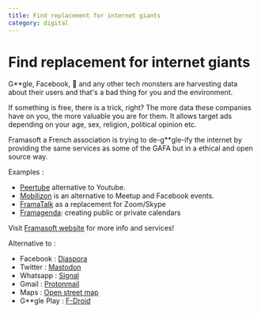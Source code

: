 ```yaml
---
title: Find replacement for internet giants
category: digital
---
```


# Find replacement for internet giants

G**gle, Facebook, 🍏 and any other tech monsters are harvesting data about their users and that's a bad thing for you and the environment.

If something is free, there is a trick, right? The more data these companies have on you, the more valuable you are for them. It allows target ads depending on your age, sex, religion, political opinion etc.

Framasoft a French association is trying to de-g**gle-ify the internet by providing the same services as some of the GAFA but in a ethical and open source way.

Examples :

- [Peertube](https://joinpeertube.org/) alternative to Youtube. 
- [Mobilizon](https://joinmobilizon.org/en/) is an alternative to Meetup and Facebook events.
- [FramaTalk](https://framatalk.org/accueil/en/) as a replacement for Zoom/Skype
- [Framagenda](https://framagenda.org): creating public or private calendars

Visit [Framasoft website](https://framasoft.org/en/) for more info and services!

Alternative to :

- Facebook : [Diaspora](https://diasporafoundation.org/)
- Twitter : [Mastodon](https://mastodon.social)
- Whatsapp : [Signal](https://signal.org)
- Gmail : [Protonmail](https://protonmail.com/)
- Maps : [Open street map](https://www.openstreetmap.org)
- G**gle Play : [F-Droid](https://www.f-droid.org/)